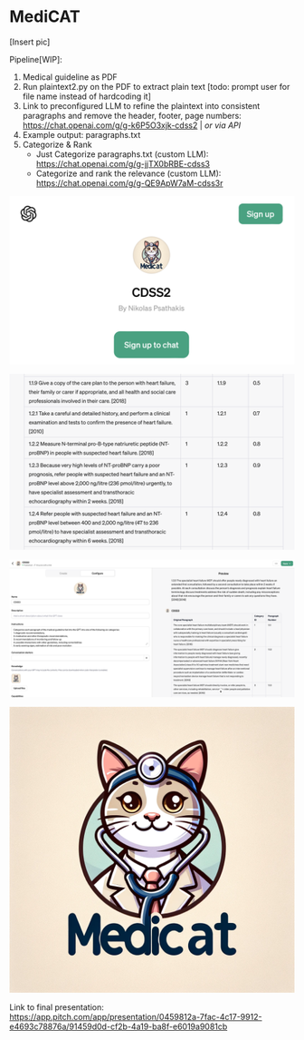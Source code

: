 # MediCAT

[Insert pic]

Pipeline[WIP]:

1) Medical guideline as PDF
2) Run plaintext2.py on the PDF to extract plain text [todo: prompt user for file name instead of hardcoding it]
3) Link to preconfigured LLM to refine the plaintext into consistent paragraphs and remove the header, footer, page numbers: https://chat.openai.com/g/g-k6P5O3xjk-cdss2 | *or via API*
4) Example output: paragraphs.txt
5) Categorize & Rank
    - Just Categorize paragraphs.txt (custom LLM): https://chat.openai.com/g/g-jjTX0bRBE-cdss3
    - Categorize and rank the relevance (custom LLM): https://chat.openai.com/g/g-QE9ApW7aM-cdss3r

![alt1](Step3.png)

![alt1](step5plusRelevance.png)

![alt1](Step5.png)

![alt1](logo.png)



Link to final presentation: https://app.pitch.com/app/presentation/0459812a-7fac-4c17-9912-e4693c78876a/91459d0d-cf2b-4a19-ba8f-e6019a9081cb
